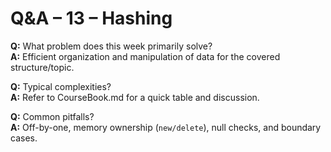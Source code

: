 # Q&A – 13 – Hashing

**Q:** What problem does this week primarily solve?  
**A:** Efficient organization and manipulation of data for the covered structure/topic.

**Q:** Typical complexities?  
**A:** Refer to CourseBook.md for a quick table and discussion.

**Q:** Common pitfalls?  
**A:** Off-by-one, memory ownership (`new/delete`), null checks, and boundary cases.
